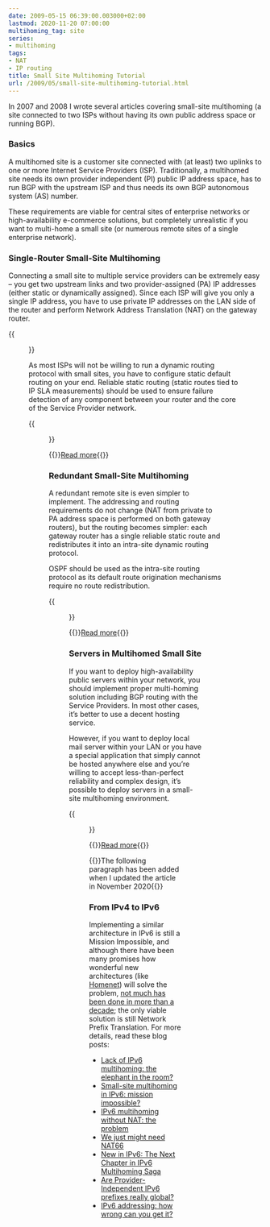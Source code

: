 ```yaml
---
date: 2009-05-15 06:39:00.003000+02:00
lastmod: 2020-11-20 07:00:00
multihoming_tag: site
series:
- multihoming
tags:
- NAT
- IP routing
title: Small Site Multihoming Tutorial
url: /2009/05/small-site-multihoming-tutorial.html
---
```

In 2007 and 2008 I wrote several articles covering small-site multihoming (a site connected to two ISPs without having its own public address space or running BGP).

### Basics

A multihomed site is a customer site connected with (at least) two uplinks to one or more Internet Service Providers (ISP). Traditionally, a multihomed site needs its own provider independent (PI) public IP address space, has to run BGP with the upstream ISP and thus needs its own BGP autonomous system (AS) number.
<!--more-->
These requirements are viable for central sites of enterprise networks or high-availability e-commerce solutions, but completely unrealistic if you want to multi-home a small site (or numerous remote sites of a single enterprise network).

### Single-Router Small-Site Multihoming

Connecting a small site to multiple service providers can be extremely easy – you get two upstream links and two provider-assigned (PA) IP addresses (either static or dynamically assigned). Since each ISP will give you only a single IP address, you have to use private IP addresses on the LAN side of the router and perform Network Address Translation (NAT) on the gateway router.

{{<figure src="SOHO_Multihoming_Addressing.png" caption="IP addressing in a multihomed small site">}}

As most ISPs will not be willing to run a dynamic routing protocol with small sites, you have to configure static default routing on your end. Reliable static routing (static routes tied to IP SLA measurements) should be used to ensure failure detection of any component between your router and the core of the Service Provider network.

{{<figure src="SOHO_Multihoming_Routing.png" caption="Static routing in a multihomed small site">}}

{{<jump>}}[Read more](https://learning.nil.com/tips-and-tricks/technical-articles/show/small-site-multi-homing/){{</jump>}}

### Redundant Small-Site Multihoming

A redundant remote site is even simpler to implement. The addressing and routing requirements do not change (NAT from private to PA address space is performed on both gateway routers), but the routing becomes simpler: each gateway router has a single reliable static route and redistributes it into an intra-site dynamic routing protocol.

OSPF should be used as the intra-site routing protocol as its default route origination mechanisms require no route redistribution.

{{<figure src="SOHO_Redundant_Routing.png" caption="Default routing in a redundant multihomed site">}}

{{<jump>}}[Read more](https://learning.nil.com/tips-and-tricks/technical-articles/show/redundant-small-site-multi-homing/){{</jump>}}

### Servers in Multihomed Small Site

If you want to deploy high-availability public servers within your network, you should implement proper multi-homing solution including BGP routing with the Service Providers. In most other cases, it’s better to use a decent hosting service.

However, if you want to deploy local mail server within your LAN or you have a special application that simply cannot be hosted anywhere else and you’re willing to accept less-than-perfect reliability and complex design, it’s possible to deploy servers in a small-site multihoming environment.

{{<figure src="SOHO_Servers.png" caption="Servers in multi homed small site">}}

{{<jump>}}[Read more](https://learning.nil.com/tips-and-tricks/technical-articles/show/servers-in-small-site-multi-homing/){{</jump>}}

{{<note update>}}The following paragraph has been added when I updated the article in November 2020{{</note>}}

### From IPv4 to IPv6

Implementing a similar architecture in IPv6 is still a Mission Impossible, and although there have been many promises how wonderful new architectures (like [Homenet](https://datatracker.ietf.org/wg/homenet/about/)) will solve the problem, [not much has been done in more than a decade](/2015/11/theres-problem-with-ipv6-multihoming.html); the only viable solution is still Network Prefix Translation. For more details, read these blog posts:

* [Lack of IPv6 multihoming: the elephant in the room?](/2009/05/lack-of-ipv6-multihoming-elephant-in.html)
* [Small-site multihoming in IPv6: mission impossible?](/2010/12/small-site-multihoming-in-ipv6-mission.html)
* [IPv6 multihoming without NAT: the problem](/2011/12/ipv6-multihoming-without-nat-problem.html)
* [We just might need NAT66](/2011/12/we-just-might-need-nat66.html)
* [New in IPv6: The Next Chapter in IPv6 Multihoming Saga](/2018/04/new-in-ipv6-next-chapter-in-ipv6.html)
* [Are Provider-Independent IPv6 prefixes really global?](/2012/01/are-provider-independent-ipv6-prefixes.html)
* [IPv6 addressing: how wrong can you get it?](/2010/11/ipv6-addressing-how-wrong-can-you-get.html)





